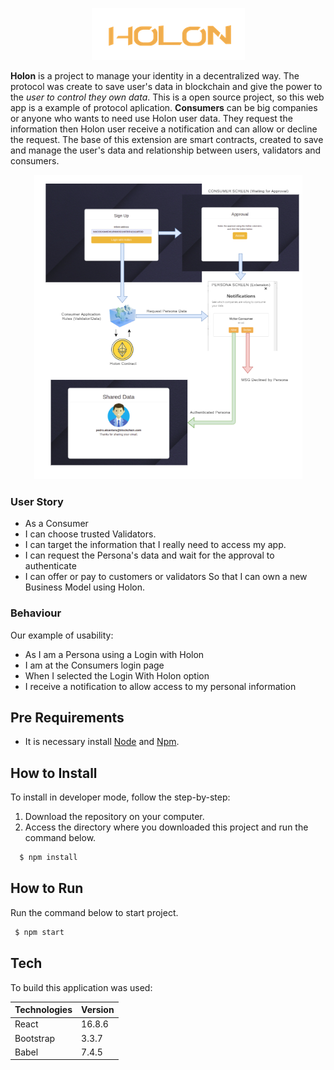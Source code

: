 <p align="center">
  <img src="docs/imgReadme/Holon38.png">
</p>

<p>
  <strong>Holon</strong> is a project to manage your identity in a decentralized way. The protocol was create to save user's data in blockchain and give the power to the <i>user to control they own data</i>. This is a open source project, so this web app is a example of protocol aplication. <strong>Consumers</strong> can be big companies or anyone who wants to need use Holon user data.
They request the information then Holon user receive a notification and can allow or decline the request.
The base of this extension are smart contracts, created to save and manage the user's data and relationship between users, validators and consumers.
</p>

<p align="center">
  <img src="docs/imgReadme/image.png">
</p>

### User Story

- As a 	Consumer
- I can choose trusted Validators.
- I can target the information that I really need to access my app.
- I can request the Persona's data and wait for the approval to authenticate
- I can offer or pay to customers or validators
So that I can own a new Business Model using Holon.

### Behaviour

Our example of usability:
- As I am a Persona using a Login with Holon
- I am at the Consumers login page
- When I selected the Login With Holon option
- I receive a notification to allow access to my personal information 

## Pre Requirements

- It is necessary install [Node](https://nodejs.org/en/) and [Npm](https://www.npmjs.com/).

## How to Install

To install in developer mode, follow the step-by-step:
1. Download the repository on your computer. 
2. Access the directory where you downloaded this project and run the command below.

```sh
  $ npm install
```

## How to Run

Run the command below to start project.

```sh
 $ npm start
```

## Tech
To build this application was used:

 Technologies | Version |
 ------ |------|
  React | 16.8.6 |
  Bootstrap | 3.3.7 |
  Babel | 7.4.5 |
